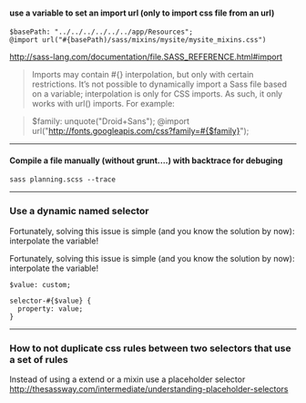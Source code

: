 #### use a variable to set an import url (only to import css file from an url)
````
$basePath: "../../../../../../app/Resources";
@import url("#{basePath)/sass/mixins/mysite/mysite_mixins.css")
````
http://sass-lang.com/documentation/file.SASS_REFERENCE.html#import

> Imports may contain #{} interpolation, but only with certain restrictions. It’s not possible to dynamically import a Sass file based on a variable; interpolation is only for CSS imports. As such, it only works with url() imports. For example:

> $family: unquote("Droid+Sans");
> @import url("http://fonts.googleapis.com/css?family=#{$family}");

***
#### Compile a file manually (without grunt....) with backtrace for debuging

```
sass planning.scss --trace
```
***
### Use a dynamic named selector     

Fortunately, solving this issue is simple (and you know the solution by now): interpolate the variable!


Fortunately, solving this issue is simple (and you know the solution by now): interpolate the variable!

````
$value: custom;
 
selector-#{$value} {
  property: value;
}
````
***
### How to not duplicate css rules between two selectors that use a set of rules

Instead of using a extend or a mixin use a placeholder selector     
http://thesassway.com/intermediate/understanding-placeholder-selectors
